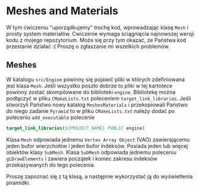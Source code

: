 # Meshes and Materials

W tym ćwiczeniu "uporządkujemy" trochę kod, wprowadzając klasę `Mesh` i prosty system materiałów. Cwiczenie wymaga ściągnięcia najnowszej wersji kodu z mojego repozytorium. Może się przy tym okazać, że Państwa kod przestanie działać :( Proszę o zgłaszanie mi wszelkich problemów. 



## Meshes 

W katalogu `src/Engine` powinny się pojawić pliki w których zdefiniowana jest klasa `Mesh`. Jeśli wszystko poszło dobrze to pliki w tej kartotece powinny zostać skompilowane do biblioteki `engine`. Bibliotekę można podłączyć w  pliku `CMakeLists.txt` poleceniem `target_link_libraries`. Jeśli stworzyli Państwo nowy katalog `MeshesMaterials` i przekopiowali Państwo do niego zadanie `Pyramid` to w pliku `CMakeLists.txt` należy dodać po poleceniu `add_executable` polecenie 
```cmake
target_link_libraries(${PROJECT_NAME} PUBLIC engine)
```

Klasa `Mesh` odpowiada jednemu `Vertex Array Object` (VAO)  zawierającemu jeden bufor wierzchołów  i jeden bufor indeksów. Posiada jeden lub więcej obiektów klasy `SubMesh`. Klasa `SubMesh` odpowiada jednemu poleceniu `gLDrawElements` i zawiera początek i koniec zakresu indeksów przekazywanych do  tego polecenia. 

Proszę zapoznać się z tą klasą, a  następnie  wykorzystać ją do wyświetlenia piramidki. 

